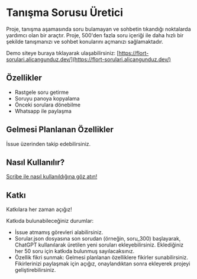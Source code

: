# Tanışma Sorusu Üretici

Proje, tanışma aşamasında soru bulamayan ve sohbetin tıkandığı noktalarda yardımcı olan bir araçtır. Proje, 500'den fazla soru içeriği ile daha hızlı bir şekilde tanışmanızı ve sohbet konularını açmanızı sağlamaktadır.

Demo siteye buraya tıklayarak ulaşabilirsiniz: [https://flort-sorulari.alicangunduz.dev/](https://flort-sorulari.alicangunduz.dev/)

## Özellikler

- Rastgele soru getirme
- Soruyu panoya kopyalama
- Önceki sorulara dönebilme
- Whatsapp ile paylaşma

## Gelmesi Planlanan Özellikler

İssue üzerinden takip edebilirsiniz.

## Nasıl Kullanılır?

[Scribe ile nasıl kullanıldığına göz atın!](https://scribehow.com/shared/Flort_Zamani_Tikandiginda_Soru_Uret_ve_WhatsApptan_Paylas__lh6kw0CKQuqbYekdW1Z4bg)

## Katkı

Katkılara her zaman açığız!

Katkıda bulunabileceğiniz durumlar:

- İssue atmamış görevleri alabilirsiniz.
- Sorular.json dosyasına son sorudan (örneğin, soru_300) başlayarak, ChatGPT kullanılarak üretilen yeni soruları ekleyebilirsiniz. Eklediğiniz her 50 soru için katkıda bulunmuş sayılacaksınız.
- Özellik fikri sunmak: Gelmesi planlanan özelliklere fikirler sunabilirsiniz. Fikirlerinizi paylaşmak için açığız, onaylandıktan sonra ekleyerek projeyi geliştirebilirsiniz.
